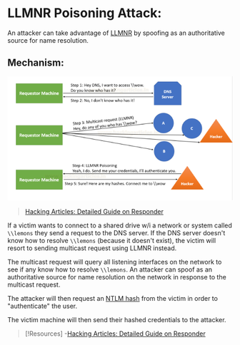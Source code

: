 
# LLMNR Poisoning Attack:
An attacker can take advantage of [LLMNR](/networking/protocols/LLMNR.md) by spoofing as an authoritative source for name resolution.
## Mechanism:
![](/cybersecurity/cybersecurity-pics/LLMNR-poisoning-1.png)
> [Hacking Articles: Detailed Guide on Responder](https://www.hackingarticles.in/a-detailed-guide-on-responder-llmnr-poisoning/)

If a victim wants to connect to a shared drive w/i a network or system called `\\lemons` they send a request to the DNS server. If the DNS server doesn't know how to resolve `\\lemons` (because it doesn't exist), the victim will resort to sending multicast request using LLMNR instead.

The multicast request will query all listening interfaces on the network to see if any know how to resolve `\\lemons`. An attacker can spoof as an authoritative source for name resolution on the network in response to the multicast request.

The attacker will then request an [NTLM hash](/networking/protocols/NTLM.md) from the victim in order to "authenticate" the user.

The victim machine will then send their hashed credentials to the attacker.

>[!Resources]
> -[Hacking Articles: Detailed Guide on Responder](https://www.hackingarticles.in/a-detailed-guide-on-responder-llmnr-poisoning/)

